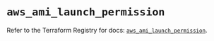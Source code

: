 # `aws_ami_launch_permission`

Refer to the Terraform Registry for docs: [`aws_ami_launch_permission`](https://registry.terraform.io/providers/hashicorp/aws/6.17.0/docs/resources/ami_launch_permission).
